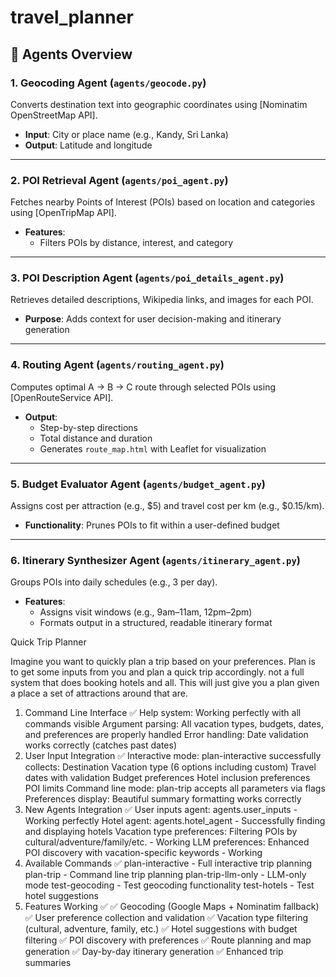 # travel_planner

## 🤖 Agents Overview

### 1. Geocoding Agent (`agents/geocode.py`)
Converts destination text into geographic coordinates using [Nominatim OpenStreetMap API].

- **Input**: City or place name (e.g., Kandy, Sri Lanka)
- **Output**: Latitude and longitude

---

### 2. POI Retrieval Agent (`agents/poi_agent.py`)
Fetches nearby Points of Interest (POIs) based on location and categories using [OpenTripMap API].

- **Features**:
    - Filters POIs by distance, interest, and category

---

### 3. POI Description Agent (`agents/poi_details_agent.py`)
Retrieves detailed descriptions, Wikipedia links, and images for each POI.

- **Purpose**: Adds context for user decision-making and itinerary generation

---

### 4. Routing Agent (`agents/routing_agent.py`)
Computes optimal A → B → C route through selected POIs using [OpenRouteService API].

- **Output**:
    - Step-by-step directions
    - Total distance and duration
    - Generates `route_map.html` with Leaflet for visualization

---

### 5. Budget Evaluator Agent (`agents/budget_agent.py`)
Assigns cost per attraction (e.g., $5) and travel cost per km (e.g., $0.15/km).

- **Functionality**: Prunes POIs to fit within a user-defined budget

---

### 6. Itinerary Synthesizer Agent (`agents/itinerary_agent.py`)
Groups POIs into daily schedules (e.g., 3 per day).

- **Features**:
    - Assigns visit windows (e.g., 9am–11am, 12pm–2pm)
    - Formats output in a structured, readable itinerary format


Quick Trip Planner

Imagine you want to quickly plan a trip based on your preferences. 
Plan is to get some inputs from you and plan a quick trip accordingly.
not a full system that does booking hotels and all. This will just give you a plan given a place a set of attractions around that are.


1. Command Line Interface ✅
Help system: Working perfectly with all commands visible
Argument parsing: All vacation types, budgets, dates, and preferences are properly handled
Error handling: Date validation works correctly (catches past dates)
2. User Input Integration ✅
Interactive mode: plan-interactive successfully collects:
Destination
Vacation type (6 options including custom)
Travel dates with validation
Budget preferences
Hotel inclusion preferences
POI limits
Command line mode: plan-trip accepts all parameters via flags
Preferences display: Beautiful summary formatting works correctly
3. New Agents Integration ✅
User inputs agent: agents.user_inputs - Working perfectly
Hotel agent: agents.hotel_agent - Successfully finding and displaying hotels
Vacation type preferences: Filtering POIs by cultural/adventure/family/etc. - Working
LLM preferences: Enhanced POI discovery with vacation-specific keywords - Working
4. Available Commands ✅
plan-interactive - Full interactive trip planning
plan-trip - Command line trip planning
plan-trip-llm-only - LLM-only mode
test-geocoding - Test geocoding functionality
test-hotels - Test hotel suggestions
5. Features Working ✅
✅ Geocoding (Google Maps + Nominatim fallback)
✅ User preference collection and validation
✅ Vacation type filtering (cultural, adventure, family, etc.)
✅ Hotel suggestions with budget filtering
✅ POI discovery with preferences
✅ Route planning and map generation
✅ Day-by-day itinerary generation
✅ Enhanced trip summaries